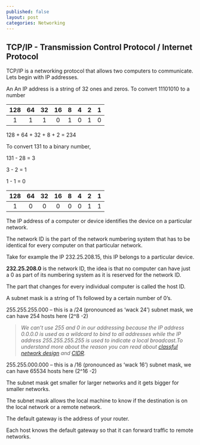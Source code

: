 ```yaml
---
published: false
layout: post
categories: Networking
---
```

## TCP/IP - Transmission Control Protocol / Internet Protocol

TCP/IP is a networking protocol that allows two computers to communicate. Lets begin with IP addresses.

An An IP address is a string of 32 ones and zeros.
To convert 11101010 to a number

| 128 | 64 | 32 | 16 | 8 | 4 | 2 | 1 |
|:---:|:--:|:--:|:--:|:-:|:-:|:-:|:-:|
|  1  |  1 |  1 |  0 | 1 | 0 | 1 | 0 |

128 + 64 + 32 + 8 + 2 = 234

To convert 131 to a binary number,

131 - 28 = 3

3 - 2 = 1

1 - 1 = 0

| 128 | 64 | 32 | 16 | 8 | 4 | 2 | 1 |
|:---:|:--:|:--:|:--:|:-:|:-:|:-:|:-:|
|  1  |  0 |  0 |  0 | 0 | 0 | 1 | 1 |

The IP address of a computer or device identifies the device on a particular network.

The network ID is the part of the network numbering system that has to be identical for every computer on that particular network.

Take for example the IP 232.25.208.15, this IP belongs to a particular device.

**232.25.208.0** is the network ID, the idea is that no computer can have just a 0 as part of its numbering system as it is reserved for the network ID.

The part that changes for every individual computer is called the host ID.

A subnet mask is a string of 1’s followed by a certain number of 0’s.

255.255.255.000 – this is a /24 (pronounced as ‘wack 24’) subnet mask, we can have 254 hosts here (2^8 -2)

>_We can’t use 255 and 0 in our addressing because the IP address 0.0.0.0 is used as a wildcard to bind to all addresses while the IP address 255.255.255.255 is used to indicate a local broadcast.To understand more about the reason you can read about [classful network design](https://en.wikipedia.org/wiki/Classfulnetwork) and [CIDR](https://en.wikipedia.org/wiki/ClasslessInter-DomainRouting)._


255.255.000.000 – this is a /16 (pronounced as ‘wack 16’) subnet mask, we can have 65534 hosts here (2^16 -2)

The subnet mask get smaller for larger networks and it gets bigger for smaller networks.

The subnet mask allows the local machine to know if the destination is on the local network or a remote network.

The default gateway is the address of your router.

Each host knows the default gateway so that it can forward traffic to remote networks.
